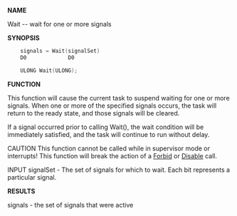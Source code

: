 
**NAME**

Wait -- wait for one or more signals

**SYNOPSIS**

```c
    signals = Wait(signalSet)
    D0             D0

    ULONG Wait(ULONG);

```
**FUNCTION**

This function will cause the current task to suspend waiting for
one or more signals.  When one or more of the specified signals
occurs, the task will return to the ready state, and those signals
will be cleared.

If a signal occurred prior to calling Wait(), the wait condition will
be immediately satisfied, and the task will continue to run without
delay.

CAUTION
This function cannot be called while in supervisor mode or
interrupts!  This function will break the action of a [Forbid](Forbid.md) or
[Disable](Disable.md) call.

INPUT
signalSet - The set of signals for which to wait.
Each bit represents a particular signal.

**RESULTS**

signals - the set of signals that were active
